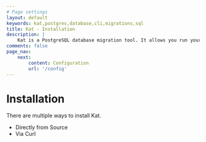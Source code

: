 ```yaml
---
# Page settings
layout: default
keywords: kat,postgres,database,cli,migrations,sql
title: Kat - Installation
description: |
    Kat is a PostgreSQL database migration tool. It allows you run your migrations with raw SQL files.
comments: false
page_nav:
    next:
        content: Configuration
        url: '/config'
---
```


# Installation

There are multiple ways to install Kat.

- Directly from Source
- Via Curl
